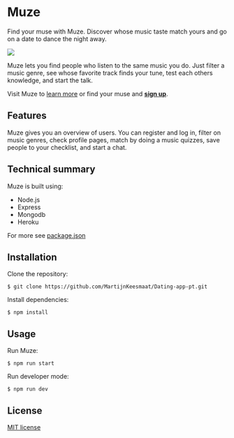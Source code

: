 # Muze
Find your muse with Muze. Discover whose music taste match yours and go on a date to dance the night away.

![](https://i.gyazo.com/6e0108a5368ad0a7703f754d213d4ed8.gif)

Muze lets you find people who listen to the same music you do. Just filter a music genre, see whose favorite track finds your tune, test each others knowledge, and start the talk. 

Visit Muze to [learn more](https://dating-app-pt.herokuapp.com/login) or find your muse and [**sign up**](https://dating-app-pt.herokuapp.com/login).

## Features

Muze gives you an overview of users. You can register and log in, filter on music genres, check profile pages, match by doing a music quizzes, save people to your checklist, and start a chat. 

## Technical summary
Muze is built using:
- Node.js
- Express
- Mongodb
- Heroku

For more see [package.json](https://github.com/MartijnKeesmaat/Dating-app-pt/blob/develop/package.json)

## Installation 
Clone the repository:
```
$ git clone https://github.com/MartijnKeesmaat/Dating-app-pt.git
```

Install dependencies:
```
$ npm install
```

## Usage
Run Muze:
```
$ npm run start
```

Run developer mode:
```
$ npm run dev
```

## License
[MIT license](https://github.com/MartijnKeesmaat/Dating-app-pt/blob/master/LICENSE)
